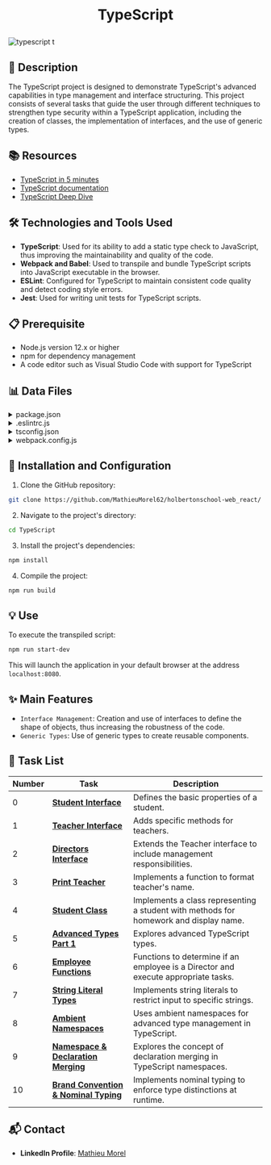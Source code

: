 # <p align="center">TypeScript</p>

![typescript](https://github.com/MathieuMorel62/holbertonschool-web_react/assets/113856302/156d644d-5376-46c5-bb35-702a451e527a)
t
## 📝 Description

The TypeScript project is designed to demonstrate TypeScript's advanced capabilities in type management and interface structuring. This project consists of several tasks that guide the user through different techniques to strengthen type security within a TypeScript application, including the creation of classes, the implementation of interfaces, and the use of generic types.

## 📚 Resources

- [TypeScript in 5 minutes](https://www.typescriptlang.org/docs/handbook/typescript-in-5-minutes.html)
- [TypeScript documentation](https://www.typescriptlang.org/docs/)
- [TypeScript Deep Dive](https://basarat.gitbook.io/typescript/)

## 🛠️ Technologies and Tools Used

- **TypeScript**: Used for its ability to add a static type check to JavaScript, thus improving the maintainability and quality of the code.
- **Webpack and Babel**: Used to transpile and bundle TypeScript scripts into JavaScript executable in the browser.
- **ESLint**: Configured for TypeScript to maintain consistent code quality and detect coding style errors.
- **Jest**: Used for writing unit tests for TypeScript scripts.

## 📋 Prerequisite

- Node.js version 12.x or higher
- npm for dependency management
- A code editor such as Visual Studio Code with support for TypeScript

## 📊 Data Files

<details>
<summary>package.json</summary>
<br>

```json
{
  "name": "typescript_dependencies",
  "version": "1.0.0",
  "description": "",
  "main": "index.js",
  "scripts": {
    "start-dev": "webpack-dev-server --open",
    "build": "webpack",
    "test": "jest"
  },
  "keywords": [],
  "author": "",
  "license": "ISC",
  "devDependencies": {
    "@babel/plugin-proposal-export-default-from": "^7.5.2",
    "@babel/preset-typescript": "^7.7.2",
    "@types/jest": "^24.0.23",
    "@typescript-eslint/eslint-plugin": "^2.4.0",
    "@typescript-eslint/parser": "^2.4.0",
    "clean-webpack-plugin": "^3.0.0",
    "fork-ts-checker-webpack-plugin": "^1.5.1",
    "html-webpack-plugin": "^3.2.0",
    "jest": "^24.9.0",
    "source-map": "^0.7.3",
    "ts-jest": "^24.1.0",
    "ts-loader": "^6.2.0",
    "typescript": "^3.6.4",
    "webpack": "^4.41.2",
    "webpack-cli": "^3.3.9",
    "webpack-dev-server": "^3.8.2"
  }
}
```

</details>
<details>
<summary>.eslintrc.js</summary>
<br>

```js
module.exports =  {
  parser:  '@typescript-eslint/parser',
  extends:  [
    'plugin:@typescript-eslint/recommended',  // Uses the recommended rules from @typescript-eslint/eslint-plugin
  ],
  parserOptions:  {
    ecmaVersion:  2018,
    sourceType:  'module',
  },
  rules:  {
  },
};
```

</details>
<details>
<summary>tsconfig.json</summary>
<br>

```json
{
  "compilerOptions": {
    "outDir": "./dist/",
    "sourceMap": true,
    "noImplicitAny": true,
    "module": "es6",
    "target": "es5",
    "allowJs": true,
    "moduleResolution": "node"
  }
}
```

</details>
<details>
<summary>webpack.config.js</summary>
<br>

```js
const path = require("path");
const HtmlWebpackPlugin = require('html-webpack-plugin');
const { CleanWebpackPlugin } = require('clean-webpack-plugin');
const ForkTsCheckerWebpackPlugin = require('fork-ts-checker-webpack-plugin');

module.exports = {
  entry: "./js/main.ts",
  devtool: "inline-source-map",
  module: {
    rules: [
      {
        test: /\.tsx?$/,
        loader: 'ts-loader',
        options: {
          transpileOnly: true
        }
      }
    ]
  },
  resolve: {
    extensions: [".tsx", ".ts", ".js"]
  },
  devServer: {
    contentBase: "./dist"
  },
  plugins: [
    new ForkTsCheckerWebpackPlugin(),
    new CleanWebpackPlugin(),
    new HtmlWebpackPlugin({
      title: "Development"
    })
  ],
  output: {
    filename: "bundle.js",
    path: path.resolve(__dirname, "dist")
  }
};
```

</details>

## 🚀 Installation and Configuration

1. Clone the GitHub repository:

```bash
git clone https://github.com/MathieuMorel62/holbertonschool-web_react/
```

2. Navigate to the project's directory:

```bash
cd TypeScript
```

3. Install the project's dependencies:

```bash
npm install
```

4. Compile the project:

```bash
npm run build
```

## 💡 Use

To execute the transpiled script:

```bash
npm run start-dev
```

This will launch the application in your default browser at the address `localhost:8080`.

## ✨ Main Features

- `Interface Management`: Creation and use of interfaces to define the shape of objects, thus increasing the robustness of the code.
- `Generic Types`: Use of generic types to create reusable components.

## 📝 Task List

| Number | Task                     | Description                                                                 |
| ------ | ------------------------ | --------------------------------------------------------------------------- |
| 0      | [**Student Interface**](https://github.com/MathieuMorel62/holbertonschool-web_react/blob/main/TypeScript/task_0/js/main.ts) | Defines the basic properties of a student.                                 |
| 1      | [**Teacher Interface**](https://github.com/MathieuMorel62/holbertonschool-web_react/blob/main/TypeScript/task_1/js/main.ts) | Adds specific methods for teachers.                                         |
| 2      | [**Directors Interface**](https://github.com/MathieuMorel62/holbertonschool-web_react/blob/main/TypeScript/task_2/js/main.ts) | Extends the Teacher interface to include management responsibilities.       |
| 3      | [**Print Teacher**](https://github.com/MathieuMorel62/holbertonschool-web_react/blob/main/TypeScript/task_3/js/main.ts) | Implements a function to format teacher's name.                             |
| 4      | [**Student Class**](https://github.com/MathieuMorel62/holbertonschool-web_react/blob/main/TypeScript/task_4/js/main.ts) | Implements a class representing a student with methods for homework and display name. |
| 5      | [**Advanced Types Part 1**](https://github.com/MathieuMorel62/holbertonschool-web_react/blob/main/TypeScript/task_5/js/main.ts) | Explores advanced TypeScript types.                                         |
| 6      | [**Employee Functions**](https://github.com/MathieuMorel62/holbertonschool-web_react/blob/main/TypeScript/task_6/js/main.ts) | Functions to determine if an employee is a Director and execute appropriate tasks. |
| 7      | [**String Literal Types**](https://github.com/MathieuMorel62/holbertonschool-web_react/blob/main/TypeScript/task_7/js/main.ts) | Implements string literals to restrict input to specific strings.           |
| 8      | [**Ambient Namespaces**](https://github.com/MathieuMorel62/holbertonschool-web_react/blob/main/TypeScript/task_8/js/main.ts) | Uses ambient namespaces for advanced type management in TypeScript.         |
| 9      | [**Namespace & Declaration Merging**](https://github.com/MathieuMorel62/holbertonschool-web_react/blob/main/TypeScript/task_9/js/main.ts) | Explores the concept of declaration merging in TypeScript namespaces.       |
| 10     | [**Brand Convention & Nominal Typing**](https://github.com/MathieuMorel62/holbertonschool-web_react/blob/main/TypeScript/task_10/js/main.ts) | Implements nominal typing to enforce type distinctions at runtime.          |

## 📬 Contact

- **LinkedIn Profile**: [Mathieu Morel](https://www.linkedin.com/in/mathieu-morel-9ab457261/)
